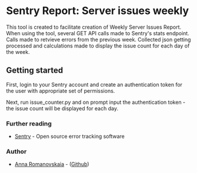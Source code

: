 # Sentry Report: Server issues weekly

This tool is created to facilitate creation of Weekly Server Issues Report.
When using the tool, several GET API calls made to Sentry's stats endpoint.
Calls made to retvieve errors from the previous week.
Collected json getting processed and calculations made to display the issue count for each day of the week.

## Getting started
First, login to your Sentry account and create an authentication token for the user with appropriate set of permissions.

Next, run issue_counter.py and on prompt input the authentication token - the issue count will be displayed for each day.

### Further reading
* [Sentry](https://sentry.io/welcome/ "Sentry's homepage") - Open source error tracking software

### Author
* [Anna Romanovskaia](anna.romanovskaia@gmail.com) - ([Github](https://github.com/annaVR))